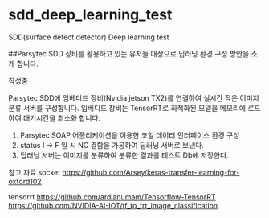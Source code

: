 # sdd_deep_learning_test
SDD(surface defect detector) Deep learning test

##Parsytec SDD 장비를 활용하고 있는 유저들 대상으로  딥러닝  환경 구성 방안을 소개 합니다.


작성중


Parsytec SDD에 임베디드 장비(Nvidia jetson TX2)를 연결하여 실시간 작은 이미지 분류 서버를 구성합니다.
임베디드 장비는 TensorRT로 최적화된 모델을 메모리에 로드하여 대기시간을 최소화 합니다.

1. Parsytec SOAP 어플리케이션을 이용한 코일 데이터 인터페이스 환경 구성 
2. status I -> F 일 시  NC 결함을 가공하여 딥러닝 서버로 보낸다.
3. 딥러닝 서버는 이미지를 분류하여 분류한 결과를 테스트 Db에 저장한다. 



참고 자료
socket 
https://github.com/Arsey/keras-transfer-learning-for-oxford102


tensorrt
https://github.com/ardianumam/Tensorflow-TensorRT
https://github.com/NVIDIA-AI-IOT/tf_to_trt_image_classification
